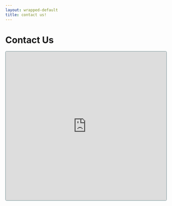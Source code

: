 ```yaml
---
layout: wrapped-default
title: contact us!
---
```


# Contact Us

<iframe src="https://kiwiirc.com/nextclient/irc.freenode.net:+6697/#goshuirc" style="border: solid 1px #0E3E4599; width: 100%; height: 467px; border-radius: 0.2rem;"></iframe>
